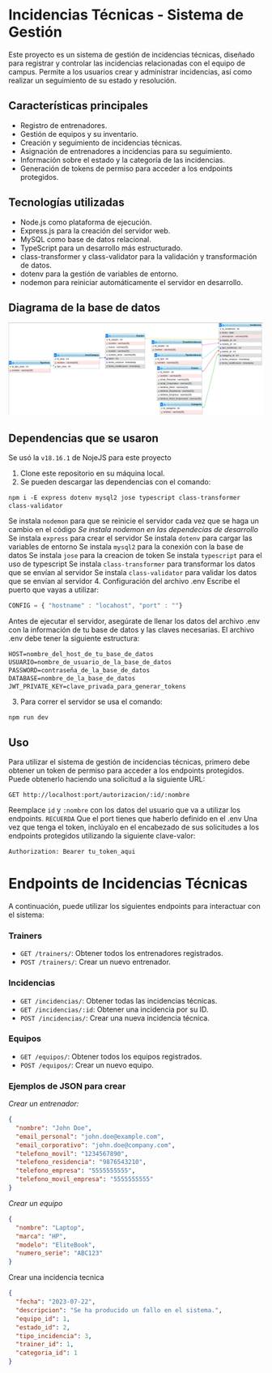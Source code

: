 # Incidencias Técnicas - Sistema de Gestión

<!-- ![Logo](./assets/img/logo.png) -->

Este proyecto es un sistema de gestión de incidencias técnicas, diseñado para registrar y controlar las incidencias relacionadas con el equipo de campus. Permite a los usuarios crear y administrar incidencias, así como realizar un seguimiento de su estado y resolución.

## Características principales

- Registro de entrenadores.
- Gestión de equipos y su inventario.
- Creación y seguimiento de incidencias técnicas.
- Asignación de entrenadores a incidencias para su seguimiento.
- Información sobre el estado y la categoría de las incidencias.
- Generación de tokens de permiso para acceder a los endpoints protegidos.

## Tecnologías utilizadas

- Node.js como plataforma de ejecución.
- Express.js para la creación del servidor web.
- MySQL como base de datos relacional.
- TypeScript para un desarrollo más estructurado.
- class-transformer y class-validator para la validación y transformación de datos.
- dotenv para la gestión de variables de entorno.
- nodemon para reiniciar automáticamente el servidor en desarrollo.

## Diagrama de la base de datos

![Diagrama_ER](./assets/img/diagrama.png)

## Dependencias que se usaron
Se usó la `v18.16.1` de NojeJS para este proyecto

1. Clone este repositorio en su máquina local.
2. Se pueden descargar las dependencias con el comando:
```shell
npm i -E express dotenv mysql2 jose typescript class-transformer class-validator
```
Se instala `nodemon` para que se reinicie el servidor cada vez que se haga un cambio en el código
*Se instala nodemon en las dependecias de desarrollo*
Se instala `express` para crear el servidor
Se instala `dotenv` para cargar las variables de entorno
Se instala `mysql2` para la conexión con la base de datos
Se instala `jose` para la creacion de token
Se instala `typescript` para el uso de typescript
Se instala `class-transformer` para transformar los datos que se envían al servidor
Se instala `class-validator` para validar los datos que se envían al servidor
4. Configuración del archivo .env
Escribe el puerto que vayas a utilizar:
```js
CONFIG = { "hostname" : "locahost", "port" : ""}
```
Antes de ejecutar el servidor, asegúrate de llenar los datos del archivo .env con la información de tu base de datos y las claves necesarias. El archivo .env debe tener la siguiente estructura:
```shell
HOST=nombre_del_host_de_tu_base_de_datos
USUARIO=nombre_de_usuario_de_la_base_de_datos
PASSWORD=contraseña_de_la_base_de_datos
DATABASE=nombre_de_la_base_de_datos
JWT_PRIVATE_KEY=clave_privada_para_generar_tokens
```
3. Para correr el servidor se usa el comando:
```shell
npm run dev
```

## Uso

Para utilizar el sistema de gestión de incidencias técnicas, primero debe obtener un token de permiso para acceder a los endpoints protegidos. Puede obtenerlo haciendo una solicitud a la siguiente URL:

```http
GET http://localhost:port/autorizacion/:id/:nombre
```
Reemplace `id` y `:nombre` con los datos del usuario que va a utilizar los endpoints.
`RECUERDA` Que el port tienes que haberlo definido en el .env
Una vez que tenga el token, inclúyalo en el encabezado de sus solicitudes a los endpoints protegidos utilizando la siguiente clave-valor:
```http
Authorization: Bearer tu_token_aqui
```
# Endpoints de Incidencias Técnicas

A continuación, puede utilizar los siguientes endpoints para interactuar con el sistema:

### Trainers

- `GET /trainers/`: Obtener todos los entrenadores registrados.
- `POST /trainers/`: Crear un nuevo entrenador.

### Incidencias

- `GET /incidencias/`: Obtener todas las incidencias técnicas.
- `GET /incidencias/:id`: Obtener una incidencia por su ID.
- `POST /incidencias/`: Crear una nueva incidencia técnica.

### Equipos

- `GET /equipos/`: Obtener todos los equipos registrados.
- `POST /equipos/`: Crear un nuevo equipo.

### Ejemplos de JSON para crear
*Crear un entrenador:*
```json
{
  "nombre": "John Doe",
  "email_personal": "john.doe@example.com",
  "email_corporativo": "john.doe@company.com",
  "telefono_movil": "1234567890",
  "telefono_residencia": "9876543210",
  "telefono_empresa": "5555555555",
  "telefono_movil_empresa": "5555555555"
}
```
*Crear un equipo*
```json
{
  "nombre": "Laptop",
  "marca": "HP",
  "modelo": "EliteBook",
  "numero_serie": "ABC123"
}
```
Crear una incidencia tecnica
```json
{
  "fecha": "2023-07-22",
  "descripcion": "Se ha producido un fallo en el sistema.",
  "equipo_id": 1,
  "estado_id": 2,
  "tipo_incidencia": 3,
  "trainer_id": 1,
  "categoria_id": 1
}
```